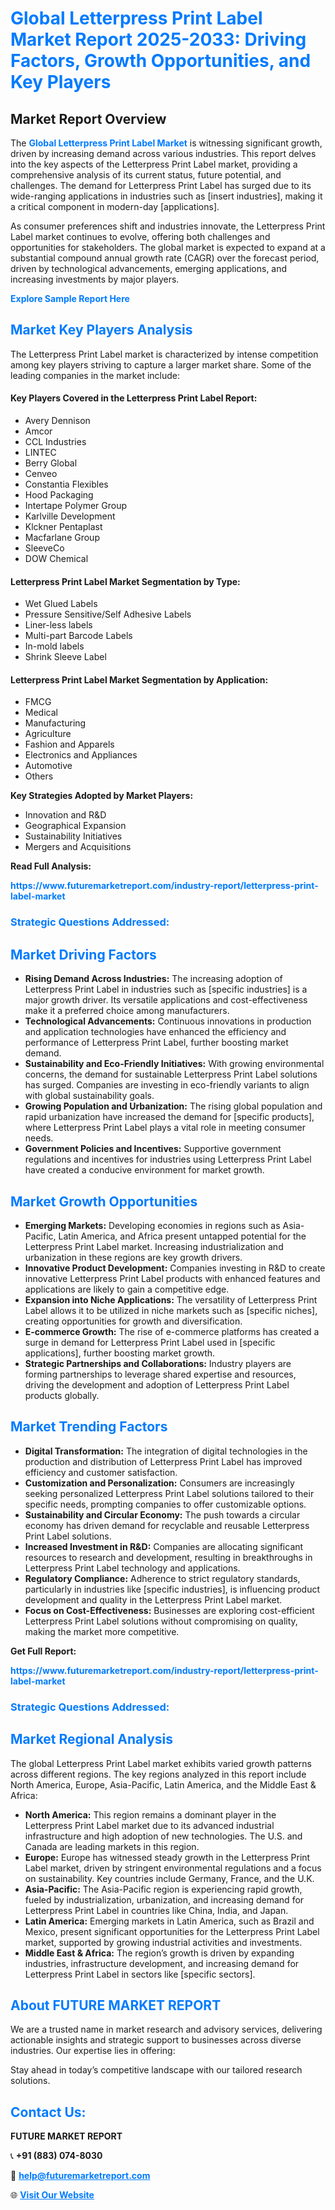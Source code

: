 <h1 style="color: #007BFF;">Global Letterpress Print Label Market Report 2025-2033: Driving Factors, Growth Opportunities, and Key Players</h1>

<section id="overview">
<h2>Market Report Overview</h2>
<p>The <a href="https://www.futuremarketreport.com/industry-report/letterpress-print-label-market" style="color: #007BFF; text-decoration: none;"><strong>Global Letterpress Print Label Market</strong></a> is witnessing significant growth, driven by increasing demand across various industries. This report delves into the key aspects of the Letterpress Print Label market, providing a comprehensive analysis of its current status, future potential, and challenges. The demand for Letterpress Print Label has surged due to its wide-ranging applications in industries such as [insert industries], making it a critical component in modern-day [applications].</p>
<p>As consumer preferences shift and industries innovate, the Letterpress Print Label market continues to evolve, offering both challenges and opportunities for stakeholders. The global market is expected to expand at a substantial compound annual growth rate (CAGR) over the forecast period, driven by technological advancements, emerging applications, and increasing investments by major players.</p>
</section>

<section id="overview">
<p><a href="https://www.futuremarketreport.com/request-sample/reportId=55630" style="color: #007BFF; text-decoration: none;"><strong>Explore Sample Report Here</strong></a></p>
</section>

<section id="key-players">
<h2 style="color: #007BFF;">Market Key Players Analysis</h2>
<p>The Letterpress Print Label market is characterized by intense competition among key players striving to capture a larger market share. Some of the leading companies in the market include:</p>
<h4>Key Players Covered in the Letterpress Print Label Report:</h4>
<ul><li>Avery Dennison</li><li>Amcor</li><li>CCL Industries</li><li>LINTEC</li><li>Berry Global</li><li>Cenveo</li><li>Constantia Flexibles</li><li>Hood Packaging</li><li>Intertape Polymer Group</li><li>Karlville Development</li><li>Klckner Pentaplast</li><li>Macfarlane Group</li><li>SleeveCo</li><li>DOW Chemical</li></ul>
<h4>Letterpress Print Label Market Segmentation by Type:</h4>
<ul><li>Wet Glued Labels</li><li>Pressure Sensitive/Self Adhesive Labels</li><li>Liner-less labels</li><li>Multi-part Barcode Labels</li><li>In-mold labels</li><li>Shrink Sleeve Label</li></ul>

<h4>Letterpress Print Label Market Segmentation by Application:</h4>
<ul><li>FMCG</li><li>Medical</li><li>Manufacturing</li><li>Agriculture</li><li>Fashion and Apparels</li><li>Electronics and Appliances</li><li>Automotive</li><li>Others</li></ul>
<p><strong>Key Strategies Adopted by Market Players:</strong></p>
<ul>
<li>Innovation and R&D</li>
<li>Geographical Expansion</li>
<li>Sustainability Initiatives</li>
<li>Mergers and Acquisitions</li>
</ul>
</section>

<section>
<p><strong>Read Full Analysis: </strong></p><a href="https://www.futuremarketreport.com/industry-report/letterpress-print-label-market" style="color: #007BFF; text-decoration: none;"><strong>https://www.futuremarketreport.com/industry-report/letterpress-print-label-market</strong></a>
<h3 style="color: #007BFF;">Strategic Questions Addressed:</h3>
</section>

<section id="driving-factors">
<h2 style="color: #007BFF;">Market Driving Factors</h2>
<ul>
<li><strong>Rising Demand Across Industries:</strong> The increasing adoption of Letterpress Print Label in industries such as [specific industries] is a major growth driver. Its versatile applications and cost-effectiveness make it a preferred choice among manufacturers.</li>
<li><strong>Technological Advancements:</strong> Continuous innovations in production and application technologies have enhanced the efficiency and performance of Letterpress Print Label, further boosting market demand.</li>
<li><strong>Sustainability and Eco-Friendly Initiatives:</strong> With growing environmental concerns, the demand for sustainable Letterpress Print Label solutions has surged. Companies are investing in eco-friendly variants to align with global sustainability goals.</li>
<li><strong>Growing Population and Urbanization:</strong> The rising global population and rapid urbanization have increased the demand for [specific products], where Letterpress Print Label plays a vital role in meeting consumer needs.</li>
<li><strong>Government Policies and Incentives:</strong> Supportive government regulations and incentives for industries using Letterpress Print Label have created a conducive environment for market growth.</li>
</ul>
</section>

<section id="growth-opportunities">
<h2 style="color: #007BFF;">Market Growth Opportunities</h2>
<ul>
<li><strong>Emerging Markets:</strong> Developing economies in regions such as Asia-Pacific, Latin America, and Africa present untapped potential for the Letterpress Print Label market. Increasing industrialization and urbanization in these regions are key growth drivers.</li>
<li><strong>Innovative Product Development:</strong> Companies investing in R&D to create innovative Letterpress Print Label products with enhanced features and applications are likely to gain a competitive edge.</li>
<li><strong>Expansion into Niche Applications:</strong> The versatility of Letterpress Print Label allows it to be utilized in niche markets such as [specific niches], creating opportunities for growth and diversification.</li>
<li><strong>E-commerce Growth:</strong> The rise of e-commerce platforms has created a surge in demand for Letterpress Print Label used in [specific applications], further boosting market growth.</li>
<li><strong>Strategic Partnerships and Collaborations:</strong> Industry players are forming partnerships to leverage shared expertise and resources, driving the development and adoption of Letterpress Print Label products globally.</li>
</ul>
</section>

<section id="trending-factors">
<h2 style="color: #007BFF;">Market Trending Factors</h2>
<ul>
<li><strong>Digital Transformation:</strong> The integration of digital technologies in the production and distribution of Letterpress Print Label has improved efficiency and customer satisfaction.</li>
<li><strong>Customization and Personalization:</strong> Consumers are increasingly seeking personalized Letterpress Print Label solutions tailored to their specific needs, prompting companies to offer customizable options.</li>
<li><strong>Sustainability and Circular Economy:</strong> The push towards a circular economy has driven demand for recyclable and reusable Letterpress Print Label solutions.</li>
<li><strong>Increased Investment in R&D:</strong> Companies are allocating significant resources to research and development, resulting in breakthroughs in Letterpress Print Label technology and applications.</li>
<li><strong>Regulatory Compliance:</strong> Adherence to strict regulatory standards, particularly in industries like [specific industries], is influencing product development and quality in the Letterpress Print Label market.</li>
<li><strong>Focus on Cost-Effectiveness:</strong> Businesses are exploring cost-efficient Letterpress Print Label solutions without compromising on quality, making the market more competitive.</li>
</ul>
</section>

<section>
<p><strong>Get Full Report: </strong></p><a href="https://www.futuremarketreport.com/industry-report/letterpress-print-label-market" style="color: #007BFF; text-decoration: none;"><strong>https://www.futuremarketreport.com/industry-report/letterpress-print-label-market</strong></a>
<h3 style="color: #007BFF;">Strategic Questions Addressed:</h3>
</section>


<section id="regional-analysis">
<h2 style="color: #007BFF;">Market Regional Analysis</h2>
<p>The global Letterpress Print Label market exhibits varied growth patterns across different regions. The key regions analyzed in this report include North America, Europe, Asia-Pacific, Latin America, and the Middle East & Africa:</p>
<ul>
<li><strong>North America:</strong> This region remains a dominant player in the Letterpress Print Label market due to its advanced industrial infrastructure and high adoption of new technologies. The U.S. and Canada are leading markets in this region.</li>
<li><strong>Europe:</strong> Europe has witnessed steady growth in the Letterpress Print Label market, driven by stringent environmental regulations and a focus on sustainability. Key countries include Germany, France, and the U.K.</li>
<li><strong>Asia-Pacific:</strong> The Asia-Pacific region is experiencing rapid growth, fueled by industrialization, urbanization, and increasing demand for Letterpress Print Label in countries like China, India, and Japan.</li>
<li><strong>Latin America:</strong> Emerging markets in Latin America, such as Brazil and Mexico, present significant opportunities for the Letterpress Print Label market, supported by growing industrial activities and investments.</li>
<li><strong>Middle East & Africa:</strong> The region’s growth is driven by expanding industries, infrastructure development, and increasing demand for Letterpress Print Label in sectors like [specific sectors].</li>
</ul>
</section>

<footer>
<h2 style="color: #007BFF;">About FUTURE MARKET REPORT</h2>
<p>We are a trusted name in market research and advisory services, delivering actionable insights and strategic support to businesses across diverse industries. Our expertise lies in offering:</p>

<p>Stay ahead in today’s competitive landscape with our tailored research solutions.</p>

<h2 style="color: #007BFF;">Contact Us:</h2>
<p><strong>FUTURE MARKET REPORT</strong></p>
<p>📞 <strong>+91 (883) 074-8030</strong></p>
<p>📧 <strong><a href="mailto:help@futuremarketreport.com" style="color: #007BFF;">help@futuremarketreport.com</a></strong></p>
<p>🌐 <strong><a href="https://www.futuremarketreport.com/" style="color: #007BFF;">Visit Our Website</a></strong></p>
</footer>
